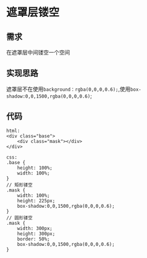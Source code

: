 # 遮罩层镂空
## 需求
在遮罩层中间镂空一个空间

## 实现思路
遮罩层不在使用`background：rgba(0,0,0,0.6);`,使用`box-shadow:0,0,1500,rgba(0,0,0,0.6)`;

## 代码
```
html:
<div class="base">
    <div class="mask"></div>
</div>

css:
.base {
    height: 100%;
    width: 100%;
}
// 矩形镂空
.mask {
    width: 100%;
    height: 225px;
    box-shadow:0,0,1500,rgba(0,0,0,0.6);
}
// 圆形镂空
.mask {
    width: 300px;
    height: 300px;
    border: 50%;
    box-shadow:0,0,1500,rgba(0,0,0,0.6);
}
```